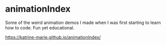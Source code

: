 # animationIndex
Some of the weird animation demos I made when I was first starting to learn how to code. Fun yet educational.

https://katrine-marie.github.io/animationIndex/
